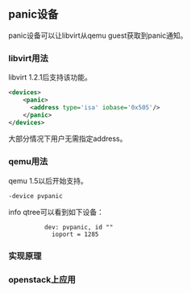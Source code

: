 panic设备
-----
panic设备可以让libvirt从qemu guest获取到panic通知。  

### libvirt用法
libvirt 1.2.1后支持该功能。
```xml
<devices>
    <panic>
      <address type='isa' iobase='0x505'/>
    </panic>
</devices>
```
大部分情况下用户无需指定address。
### qemu用法  
qemu 1.5以后开始支持。
```shell
-device pvpanic
```
info qtree可以看到如下设备：
```
          dev: pvpanic, id ""
            ioport = 1285
```
### 实现原理

### openstack上应用

